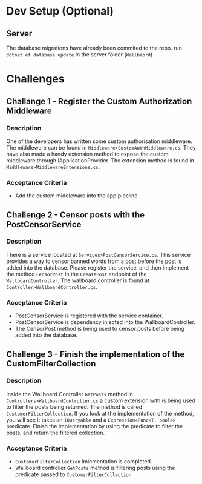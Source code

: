 # Dev Setup (Optional)
## Server
The database migrations have already been commited to the repo.
run `dotnet ef database update` in the server folder (`Wallbaord`)


# Challenges

## Challange 1 - Register the Custom Authorization Middleware
### Description
One of the developers has written some custom authorisation middleware.
The middleware can be found in `Middleware>CustomAuthMiddleware.cs`.
They have also made a handy extension method to expose the custom middleware through IApplicationProvider. The extension method is found in `Middleware>MiddlewareEntensions.cs`.

### Acceptance Criteria
- Add the custom middleware into the app pipeline

## Challenge 2 - Censor posts with the PostCensorService
### Description
There is a service located at `Services>PostCensorService.cs`. This service provides a way to censor banned words from a post before the post is added into the database. Please register the service, and then implement the method `CensorPost` in the `CreatePost` endpoint of the `WallboardController`. The wallboard controller is found at `Controller>WallboardController.cs`.

### Acceptance Criteria
- PostCensorService is registered with the service container.
- PostCensorService is dependancy injected into the WallboardController.
- The CensorPost method is being used to censor posts before being added into the database.


## Challenge 3 - Finish the implementation of the CustomFilterCollection
### Description
Inside the Wallboard Controller `GetPosts` method in `Controllers>WallboardController.cs` a custom extension with is being used to filter the posts being returned. The method is called `CustomerFilterCollection`. If you look at the implementation of the method, you will see it takes an `IQueryable` and a `Expression<Func<T, bool>>` predicate. Finish the implementation by using the predicate to filter the posts, and return the filtered collection.

### Acceptance Criteria
- `CustomerFilterCollection` imlementation is completed.
- Wallboard controller `GetPosts` method is filtering posts using the predicate passed to `CustomerFilterCollection`
